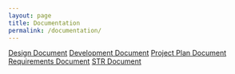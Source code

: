 ```yaml
---
layout: page
title: Documentation
permalink: /documentation/
---
```


<a href="pdf/SP-2-DataMining-AI-Design.pdf">Design Document</a>
<a href="pdf/SP-2-DataMining-AI-DevDoc.pdf">Development Document</a>
<a href="pdf/SP-2-DataMining-AI-ProjectPlan.pdf">Project Plan Document</a>
<a href="pdf/SP-2-DataMining-AI-Requirements.pdf">Requirements Document</a>
<a href="pdf/SP-2-DataMining-AI-STR">STR Document</a>
